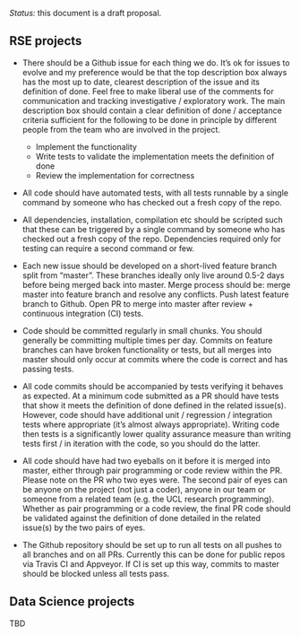 
_Status:_ this document is a draft proposal.

## RSE projects

*   There should be a Github issue for each thing we do. It’s ok for issues to
    evolve and my preference would be that the top description box always has
    the most up to date, clearest description of the issue and its definition of
    done. Feel free to make liberal use of the comments for communication and
    tracking investigative / exploratory work. The main description box should
    contain a clear definition of done / acceptance criteria sufficient for the
    following to be done in principle by different people from the team who are
    involved in the project.
    *   Implement the functionality
    *   Write tests to validate the implementation meets the definition of done
    *   Review the implementation for correctness

*   All code should have automated tests, with all tests runnable by a single
    command by someone who has checked out a fresh copy of the repo.

*   All dependencies, installation, compilation etc should be scripted such that
    these can be triggered by a single command by someone who has checked out a
    fresh copy of the repo. Dependencies required only for testing can require a
    second command or few.

*   Each new issue should be developed on a short-lived feature branch split
    from “master”. These branches ideally only live around 0.5-2 days before
    being merged back into master. Merge process should be: merge master into
    feature branch and resolve any conflicts. Push latest feature branch to
    Github. Open PR to merge into master after review + continuous integration
    (CI) tests.

*   Code should be committed regularly in small chunks. You should generally be
    committing multiple times per day. Commits on feature branches can have
    broken functionality or tests, but all merges into master should only occur
    at commits where the code is correct and has passing tests.

*   All code commits should be accompanied by tests verifying it behaves as
    expected. At a minimum code submitted as a PR should have tests that show it
    meets the definition of done defined in the related issue(s). However, code
    should have additional unit / regression / integration tests where
    appropriate (it’s almost always appropriate). Writing code then tests is a
    significantly lower quality assurance measure than writing tests first / in
    iteration with the code, so you should do the latter.

*   All code should have had two eyeballs on it before it is merged into master,
    either through pair programming or code review within the PR. Please note on
    the PR who two eyes were. The second pair of eyes can be anyone on the
    project (not just a coder), anyone in our team or someone from a related
    team (e.g. the UCL research programming). Whether as pair programming or a
    code review, the final PR code should be validated against the definition of
    done detailed in the related issue(s) by the two pairs of eyes.

*   The Github repository should be set up to run all tests on all pushes to all
    branches and on all PRs. Currently this can be done for public repos via
    Travis CI and Appveyor. If CI is set up this way, commits to master should
    be blocked unless all tests pass.

## Data Science projects

TBD
